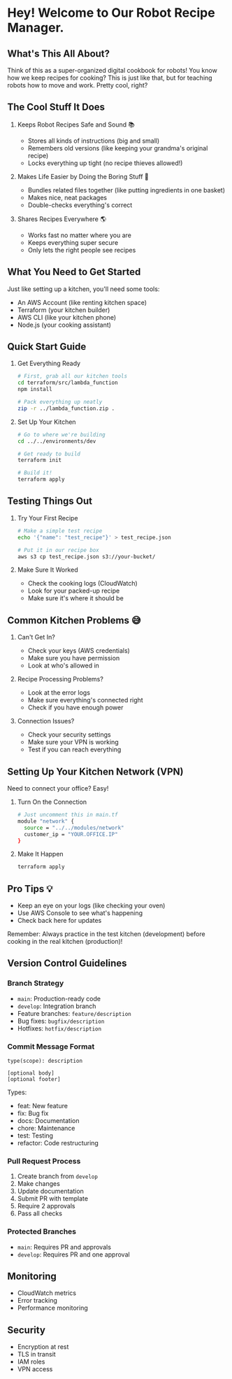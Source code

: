 # Hey! Welcome to Our Robot Recipe Manager.

## What's This All About?
Think of this as a super-organized digital cookbook for robots! You know how we keep recipes for cooking? This is just like that, but for teaching robots how to move and work. Pretty cool, right?

## The Cool Stuff It Does

1. Keeps Robot Recipes Safe and Sound 📚
   - Stores all kinds of instructions (big and small)
   - Remembers old versions (like keeping your grandma's original recipe)
   - Locks everything up tight (no recipe thieves allowed!)

2. Makes Life Easier by Doing the Boring Stuff 🤖
   - Bundles related files together (like putting ingredients in one basket)
   - Makes nice, neat packages
   - Double-checks everything's correct

3. Shares Recipes Everywhere 🌎
   - Works fast no matter where you are
   - Keeps everything super secure
   - Only lets the right people see recipes

## What You Need to Get Started

Just like setting up a kitchen, you'll need some tools:
- An AWS Account (like renting kitchen space)
- Terraform (your kitchen builder)
- AWS CLI (like your kitchen phone)
- Node.js (your cooking assistant)

## Quick Start Guide

1. Get Everything Ready
   ```bash
   # First, grab all our kitchen tools
   cd terraform/src/lambda_function
   npm install
   
   # Pack everything up neatly
   zip -r ../lambda_function.zip .
   ```

2. Set Up Your Kitchen
   ```bash
   # Go to where we're building
   cd ../../environments/dev
   
   # Get ready to build
   terraform init
   
   # Build it!
   terraform apply
   ```

## Testing Things Out

1. Try Your First Recipe
   ```bash
   # Make a simple test recipe
   echo '{"name": "test_recipe"}' > test_recipe.json
   
   # Put it in our recipe box
   aws s3 cp test_recipe.json s3://your-bucket/
   ```

2. Make Sure It Worked
   - Check the cooking logs (CloudWatch)
   - Look for your packed-up recipe
   - Make sure it's where it should be

## Common Kitchen Problems 😅

1. Can't Get In?
   - Check your keys (AWS credentials)
   - Make sure you have permission
   - Look at who's allowed in

2. Recipe Processing Problems?
   - Look at the error logs
   - Make sure everything's connected right
   - Check if you have enough power

3. Connection Issues?
   - Check your security settings
   - Make sure your VPN is working
   - Test if you can reach everything

## Setting Up Your Kitchen Network (VPN)

Need to connect your office? Easy!

1. Turn On the Connection
   ```bash
   # Just uncomment this in main.tf
   module "network" {
     source = "../../modules/network"
     customer_ip = "YOUR.OFFICE.IP"
   }
   ```

2. Make It Happen
   ```bash
   terraform apply
   ```

## Pro Tips 💡

- Keep an eye on your logs (like checking your oven)
- Use AWS Console to see what's happening
- Check back here for updates

Remember: Always practice in the test kitchen (development) before cooking in the real kitchen (production)!

## Version Control Guidelines

### Branch Strategy
- `main`: Production-ready code
- `develop`: Integration branch
- Feature branches: `feature/description`
- Bug fixes: `bugfix/description`
- Hotfixes: `hotfix/description`

### Commit Message Format
```
type(scope): description

[optional body]
[optional footer]
```
Types:
- feat: New feature
- fix: Bug fix
- docs: Documentation
- chore: Maintenance
- test: Testing
- refactor: Code restructuring

### Pull Request Process
1. Create branch from `develop`
2. Make changes
3. Update documentation
4. Submit PR with template
5. Require 2 approvals
6. Pass all checks

### Protected Branches
- `main`: Requires PR and approvals
- `develop`: Requires PR and one approval

## Monitoring
- CloudWatch metrics
- Error tracking
- Performance monitoring

## Security
- Encryption at rest
- TLS in transit
- IAM roles
- VPN access
